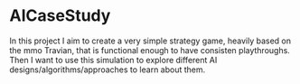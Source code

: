 # AICaseStudy
In this project I aim to create a very simple strategy game, heavily based on the mmo Travian, that is functional enough
to have consisten playthroughs. Then I want to use this simulation to explore different AI designs/algorithms/approaches to learn about them.